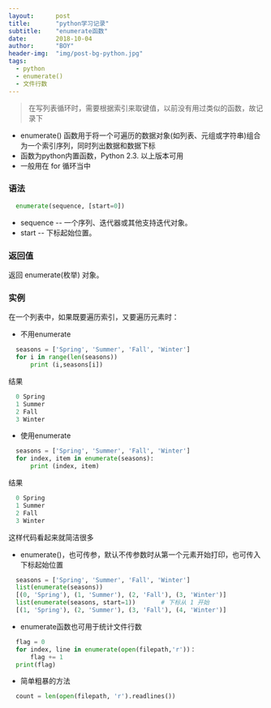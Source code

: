 ```yaml
---
layout:      post
title:       "python学习记录"
subtitle:    "enumerate函数"
date:        2018-10-04
author:      "BOY"
header-img:  "img/post-bg-python.jpg"
tags:
  - python
  - enumerate()
  - 文件行数
---
```



> 在写列表循环时，需要根据索引来取键值，以前没有用过类似的函数，故记录下



- enumerate() 函数用于将一个可遍历的数据对象(如列表、元组或字符串)组合为一个索引序列，同时列出数据和数据下标
- 函数为python内置函数，Python 2.3. 以上版本可用
- 一般用在 for 循环当中

### 语法 
```python
  enumerate(sequence, [start=0])
```
- sequence -- 一个序列、迭代器或其他支持迭代对象。
- start -- 下标起始位置。

### 返回值

返回 enumerate(枚举) 对象。


### 实例

在一个列表中，如果既要遍历索引，又要遍历元素时：
- 不用enumerate

```python
  seasons = ['Spring', 'Summer', 'Fall', 'Winter']  
  for i in range(len(seasons))  
      print (i,seasons[i])  
```

结果

```python
  0 Spring
  1 Summer
  2 Fall
  3 Winter
```

- 使用enumerate

```python
  seasons = ['Spring', 'Summer', 'Fall', 'Winter']
  for index, item in enumerate(seasons):
      print (index, item)
```

结果

```python
  0 Spring
  1 Summer
  2 Fall
  3 Winter
```
这样代码看起来就简洁很多

- enumerate()，也可传参，默认不传参数时从第一个元素开始打印，也可传入下标起始位置

```python
  seasons = ['Spring', 'Summer', 'Fall', 'Winter']
  list(enumerate(seasons))
  [(0, 'Spring'), (1, 'Summer'), (2, 'Fall'), (3, 'Winter')]
  list(enumerate(seasons, start=1))       # 下标从 1 开始
  [(1, 'Spring'), (2, 'Summer'), (3, 'Fall'), (4, 'Winter')]
```

- enumerate函数也可用于统计文件行数

```python
  flag = 0
  for index, line in enumerate(open(filepath,'r'))： 
      flag += 1
  print(flag)
```

- 简单粗暴的方法

```python
  count = len(open(filepath, 'r').readlines())
```


